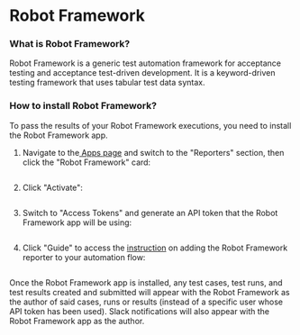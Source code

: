 # Robot Framework

### What is Robot Framework?

Robot Framework is a generic test automation framework for acceptance testing and acceptance test-driven development. It is a keyword-driven testing framework that uses tabular test data syntax.

### How to install Robot Framework?

To pass the results of your Robot Framework executions, you need to install the Robot Framework app.

1.  Navigate to the[ Apps page](https://app.qase.io/apps) and switch to the "Reporters" section, then click the "Robot Framework" card:



    <figure><img src="https://downloads.intercomcdn.com/i/o/658648827/26be50eb81ff9c54002d29ae/image.png" alt=""><figcaption></figcaption></figure>
2.  Click "Activate":



    <figure><img src="https://downloads.intercomcdn.com/i/o/658649256/85a59230b7a245c82a8fe926/image.png" alt=""><figcaption></figcaption></figure>
3.  Switch to "Access Tokens" and generate an API token that the Robot Framework app will be using:



    <figure><img src="https://downloads.intercomcdn.com/i/o/658649980/9a2fbedd5245e651ab812f58/image.png" alt=""><figcaption></figcaption></figure>
4.  Click "Guide" to access the [instruction](https://github.com/qase-tms/qase-python/tree/master/qase-robotframework#readme) on adding the Robot Framework reporter to your automation flow:



    <figure><img src="https://downloads.intercomcdn.com/i/o/658651438/de445dfe35a86413aa9f62a3/image.png" alt=""><figcaption></figcaption></figure>

Once the Robot Framework app is installed, any test cases, test runs, and test results created and submitted will appear with the Robot Framework as the author of said cases, runs or results (instead of a specific user whose API token has been used). Slack notifications will also appear with the Robot Framework app as the author.
